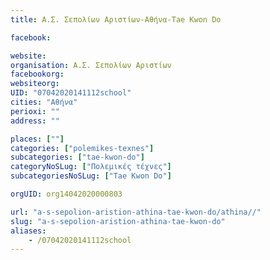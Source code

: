 ```yaml
---
title: Α.Σ. Σεπολίων Αριστίων-Αθήνα-Tae Kwon Do

facebook:

website:
organisation: Α.Σ. Σεπολίων Αριστίων
facebookorg:
websiteorg:
UID: "07042020141112school"
cities: "Αθήνα"
perioxi: ""
address: ""

places: [""]
categories: ["polemikes-texnes"]
subcategories: ["tae-kwon-do"]
categoryNoSLug: ["Πολεμικές τέχνες"]
subcategoriesNoSLug: ["Tae Kwon Do"]

orgUID: org14042020000803

url: "a-s-sepolion-aristion-athina-tae-kwon-do/athina//"
slug: "a-s-sepolion-aristion-athina-tae-kwon-do"
aliases:
    - /07042020141112school
---
```





